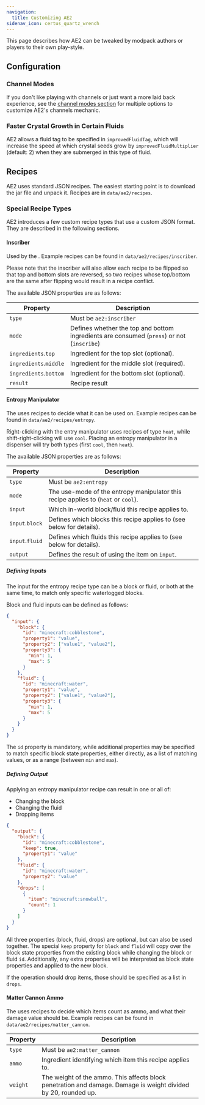 ```yaml
---
navigation:
  title: Customizing AE2
sidenav_icon: certus_quartz_wrench
---
```


This page describes how AE2 can be tweaked by modpack authors or players to their own play-style.

## Configuration

### Channel Modes

If you don't like playing with channels or just want a more laid back experience, see the
[channel modes section](./features/me-network/channels.md#channel-modes) for multiple options
to customize AE2's channels mechanic.

### Faster Crystal Growth in Certain Fluids

AE2 allows a fluid tag to be specified in `improvedFluidTag`, which will increase the speed at which crystal seeds
grow by `improvedFluidMultiplier` (default: 2) when they are submerged in this type of fluid.

## Recipes

AE2 uses standard JSON recipes. The easiest starting point is to download the jar file and unpack it. Recipes are
in `data/ae2/recipes`.

### Special Recipe Types

AE2 introduces a few custom recipe types that use a custom JSON format. They are described in the following sections.

#### Inscriber

Used by the <ItemLink id="inscriber" />. Example recipes can be found in `data/ae2/recipes/inscriber`.

Please note that the inscriber will also allow each recipe to be flipped so that top and bottom slots are reversed, so
two recipes whose top/bottom are the same after flipping would result in a recipe conflict.

The available JSON properties are as follows:

| Property               | Description                                                                               |
| ---------------------- | ----------------------------------------------------------------------------------------- |
| `type`                 | Must be `ae2:inscriber`                                                                   |
| `mode`                 | Defines whether the top and bottom ingredients are consumed (`press`) or not (`inscribe`) |
| `ingredients`.`top`    | Ingredient for the top slot (optional).                                                   |
| `ingredients`.`middle` | Ingredient for the middle slot (required).                                                |
| `ingredients`.`bottom` | Ingredient for the bottom slot (optional).                                                |
| `result`               | Recipe result                                                                             |

#### Entropy Manipulator

The <ItemLink id="entropy_manipulator" /> uses recipes to decide what it can be used on.
Example recipes can be found in `data/ae2/recipes/entropy`.

Right-clicking with the entry manipulator uses recipes of type `heat`, while shift-right-clicking will use `cool`.
Placing an entropy manipulator in a dispenser will try both types (first `cool`, then `heat`).

The available JSON properties are as follows:

| Property        | Description                                                                        |
| --------------- | ---------------------------------------------------------------------------------- |
| `type`          | Must be `ae2:entropy`                                                              |
| `mode`          | The use-mode of the entropy manipulator this recipe applies to (`heat` or `cool`). |
| `input`         | Which in-world block/fluid this recipe applies to.                                 |
| `input`.`block` | Defines which blocks this recipe applies to (see below for details).               |
| `input`.`fluid` | Defines which fluids this recipe applies to (see below for details).               |
| `output`        | Defines the result of using the item on `input`.                                   |

##### Defining Inputs

The input for the entropy recipe type can be a block or fluid, or both at the same time, to match only
specific waterlogged blocks.

Block and fluid inputs can be defined as follows:

```json
{
  "input": {
    "block": {
      "id": "minecraft:cobblestone",
      "property1": "value",
      "property2": ["value1", "value2"],
      "property3": {
        "min": 1,
        "max": 5
      }
    },
    "fluid": {
      "id": "minecraft:water",
      "property1": "value",
      "property2": ["value1", "value2"],
      "property3": {
        "min": 1,
        "max": 5
      }
    }
  }
}
```

The `id` property is mandatory, while additional properties may be specified to match specific block state properties,
either directly, as a list of matching values, or as a range (between `min` and `max`).

##### Defining Output

Applying an entropy manipulator recipe can result in one or all of:

- Changing the block
- Changing the fluid
- Dropping items

```json
{
  "output": {
    "block": {
      "id": "minecraft:cobblestone",
      "keep": true,
      "property1": "value"
    },
    "fluid": {
      "id": "minecraft:water",
      "property2": "value"
    },
    "drops": [
      {
        "item": "minecraft:snowball",
        "count": 1
      }
    ]
  }
}
```

All three properties (block, fluid, drops) are optional, but can also be used together.
The special `keep` property for `block` and `fluid` will copy over the block state properties from the existing
block while changing the block or fluid `id`. Additionally, any extra properties will be interpreted as block state
properties and applied to the new block.

If the operation should drop items, those should be specified as a list in `drops`.

#### Matter Cannon Ammo

The <ItemLink id="matter_cannon" /> uses recipes to decide which items count as ammo, and what their damage value should
be. Example recipes can be found in `data/ae2/recipes/matter_cannon`.

| Property | Description                                                                                                    |
| -------- | -------------------------------------------------------------------------------------------------------------- |
| `type`   | Must be `ae2:matter_cannon`                                                                                    |
| `ammo`   | Ingredient identifying which item this recipe applies to.                                                      |
| `weight` | The weight of the ammo. This affects block penetration and damage. Damage is weight divided by 20, rounded up. |
